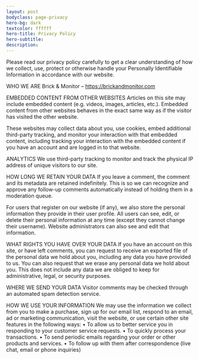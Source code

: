 ```yaml
---
layout: post
bodyclass: page-privacy
hero-bg: dark
textcolor: ffffff
hero-title: Privacy Policy
hero-subtitle:
description:
---
```


Please read our privacy policy carefully to get a clear understanding of how we collect, use, protect or otherwise handle your Personally Identifiable Information in accordance with our website.

WHO WE ARE
Brick &amp; Monitor – https://brickandmonitor.com

EMBEDDED CONTENT FROM OTHER WEBSITES
Articles on this site may include embedded content (e.g. videos, images, articles, etc.). Embedded content from other websites behaves in the exact same way as if the visitor has visited the other website.

These websites may collect data about you, use cookies, embed additional third-party tracking, and monitor your interaction with that embedded content, including tracking your interaction with the embedded content if you have an account and are logged in to that website.

ANALYTICS
We use third-party tracking to monitor and track the physical IP address of unique visitors to our site.

HOW LONG WE RETAIN YOUR DATA
If you leave a comment, the comment and its metadata are retained indefinitely. This is so we can recognize and approve any follow-up comments automatically instead of holding them in a moderation queue.

For users that register on our website (if any), we also store the personal information they provide in their user profile. All users can see, edit, or delete their personal information at any time (except they cannot change their username). Website administrators can also see and edit that information.

WHAT RIGHTS YOU HAVE OVER YOUR DATA
If you have an account on this site, or have left comments, you can request to receive an exported file of the personal data we hold about you, including any data you have provided to us. You can also request that we erase any personal data we hold about you. This does not include any data we are obliged to keep for administrative, legal, or security purposes.

WHERE WE SEND YOUR DATA
Visitor comments may be checked through an automated spam detection service.

HOW WE USE YOUR INFORMATION
We may use the information we collect from you  to make a purchase, sign up for our email list,  respond to an email, ad or marketing communication, visit the website, or use certain other site features in the following ways:
      • To allow us to better service you in responding to your customer service requests.
      • To quickly process your transactions.
      • To send periodic emails regarding your order or other products and services.
      • To follow up with them after correspondence (live chat, email or phone inquiries)